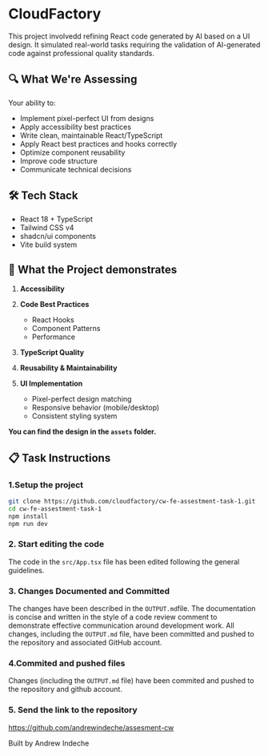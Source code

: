 # CloudFactory

This project involvedd refining React code generated by AI based on a UI design. It simulated real-world tasks requiring the validation of AI-generated code against professional quality standards.

## 🔍 What We're Assessing

Your ability to:

- Implement pixel-perfect UI from designs
- Apply accessibility best practices
- Write clean, maintainable React/TypeScript
- Apply React best practices and hooks correctly
- Optimize component reusability
- Improve code structure
- Communicate technical decisions

## 🛠️ Tech Stack

- React 18 + TypeScript
- Tailwind CSS v4
- shadcn/ui components
- Vite build system

## 📐 What the Project demonstrates

1. **Accessibility**
2. **Code Best Practices**
   - React Hooks
   - Component Patterns
   - Performance

3. **TypeScript Quality**

4. **Reusability & Maintainability**

5. **UI Implementation**
   - Pixel-perfect design matching
   - Responsive behavior (mobile/desktop)
   - Consistent styling system

**You can find the design in the `assets` folder.**

## 📋 Task Instructions

### 1.Setup the project

```bash
git clone https://github.com/cloudfactory/cw-fe-assestment-task-1.git
cd cw-fe-assestment-task-1
npm install
npm run dev
```

### 2. Start editing the code

The code in the `src/App.tsx` file has been edited following the general guidelines.

### 3. Changes Documented and Committed

The changes have been described in the `OUTPUT.md`file. The documentation is concise and written in the style of a code review comment to demonstrate effective communication around development work.
All changes, including the `OUTPUT.md` file, have been committed and pushed to the repository and associated GitHub account.

### 4.Commited and pushed files

Changes (including the `OUTPUT.md` file) have been commited and pushed to the repository and github account.

### 5. Send the link to the repository

https://github.com/andrewindeche/assesment-cw

Built by Andrew Indeche